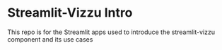 # Streamlit-Vizzu Intro
This repo is for the Streamlit apps used to introduce the streamlit-vizzu component and its use cases
